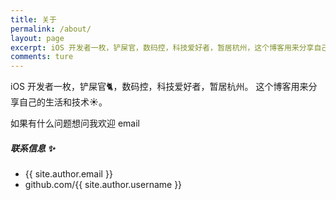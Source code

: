 ```yaml
---
title: 关于
permalink: /about/
layout: page
excerpt: iOS 开发者一枚，铲屎官，数码控，科技爱好者，暂居杭州，这个博客用来分享自己的生活和技术。
comments: ture
---
```


iOS 开发者一枚，铲屎官🐈，数码控，科技爱好者，暂居杭州。
这个博客用来分享自己的生活和技术☀️。

如果有什么问题想问我欢迎 email

##### 联系信息 ✨
- {{ site.author.email }}
- github.com/{{ site.author.username }}
